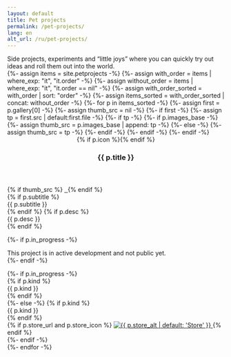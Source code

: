 ```yaml
---
layout: default
title: Pet projects
permalink: /pet-projects/
lang: en
alt_url: /ru/pet-projects/
---
```


<div class="pet-meta">
  <div class="case-summary2">
    Side projects, experiments and&nbsp;&ldquo;little joys&rdquo; where you&nbsp;can quickly try&nbsp;out ideas and&nbsp;roll them out into&nbsp;the&nbsp;world.
  </div>
</div>
<div class="pp-grid">
  {%- assign items = site.petprojects -%}
  {%- assign with_order = items | where_exp: "it", "it.order" -%}
  {%- assign without_order = items | where_exp: "it", "it.order == nil" -%}
  {%- assign with_order_sorted = with_order | sort: "order" -%}
  {%- assign items_sorted = with_order_sorted | concat: without_order -%}
  {%- for p in items_sorted -%}
    {%- assign first = p.gallery[0] -%}
    {%- assign thumb_src = nil -%}
    {%- if first -%}
      {%- assign tp = first.src | default:first.file -%}
      {%- if tp -%}
        {%- if p.images_base -%}
          {%- assign thumb_src = p.images_base | append: tp -%}
        {%- else -%}
          {%- assign thumb_src = tp -%}
        {%- endif -%}
      {%- endif -%}
    {%- endif -%}
    <article class="pp-card">
      <header class="pp-header">
        {% if p.icon %}<img class="pp-icon" src="{{ site.baseurl }}{{ p.icon }}" alt="">{% endif %}
        <h3 class="pp-title">{{ p.title }}</h3>
      </header>
      <div class="pp-body">
        <div class="pp-media">
          {% if thumb_src %}
            <a class="pp-media-link" href="javascript:void(0)" onclick="openPetGallery({{ forloop.index0 }}, 0)" aria-label="Open gallery">
              <img class="lazy-img" decoding="async" data-src="{{ site.baseurl }}{{ thumb_src }}" alt="">
              <noscript><img src="{{ site.baseurl }}{{ thumb_src }}" alt=""></noscript>
            </a>
          {% endif %}
        </div>
        <div class="pp-side">
          <div class="pp-text">
  {% if p.subtitle %}<div class="pp-subtitle">{{ p.subtitle }}</div>{% endif %}
  {% if p.desc %}<div class="pp-desc">{{ p.desc }}</div>{% endif %}

  {%- if p.in_progress -%}
    <div class="pp-inprogress-note" role="note">
      This project is in active development and not public yet.
    </div>
  {%- endif -%}
</div>
<div class="pp-footer">
  {%- if p.in_progress -%}
    <!-- Сверху kind не показываем -->
    <div class="pp-links">
      {% if p.kind %}<div class="pp-kind">{{ p.kind }}</div>{% endif %}
    </div>
  {%- else -%}
    {% if p.kind %}<div class="pp-kind">{{ p.kind }}</div>{% endif %}
    <div class="pp-links">
      {% if p.store_url and p.store_icon %}
        <a class="pp-store" href="{{ p.store_url }}" target="_blank" rel="noopener">
          <img src="{{ p.store_icon | prepend: site.baseurl }}" alt="{{ p.store_alt | default: 'Store' }}">
        </a>
      {% endif %}
    </div>
  {%- endif -%}
</div>
        </div>
      </div>
    </article>
  {%- endfor -%}
</div>
